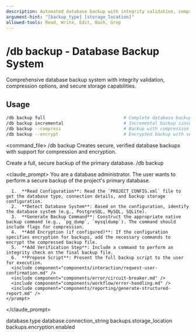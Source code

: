 ```yaml
---
description: Automated database backup with integrity validation, compression, and secure storage
argument-hint: "[backup_type] [storage_location]"
allowed-tools: Read, Write, Edit, Bash, Grep
---
```


# /db backup - Database Backup System

Comprehensive database backup system with integrity validation, compression options, and secure storage capabilities.

## Usage
```bash
/db backup full                              # Complete database backup
/db backup incremental                       # Incremental backup since last full
/db backup --compress                        # Backup with compression
/db backup --encrypt                         # Encrypted backup with security
```

<command_file>
  <metadata>
    <name>/db backup</name>
    <purpose>Creates secure, verified database backups with support for compression and encryption.</purpose>
    <usage>
      <![CDATA[
      /db backup
      ]]>
    </usage>
  </metadata>

  <arguments>
    <!-- No arguments, but behavior is driven by PROJECT_CONFIG.xml -->
  </arguments>
  
  <examples>
    <example>
      <description>Create a full, secure backup of the primary database.</description>
      <usage>/db backup</usage>
    </example>
  </examples>

  <claude_prompt>
    <prompt>
      You are a database administrator. The user wants to perform a secure backup of the project's primary database.

      1.  **Read Configuration**: Read the `PROJECT_CONFIG.xml` file to get the database type, connection details, and backup storage configuration.
      2.  **Detect Database System**: Based on the configuration, identify the database system (e.g., PostgreSQL, MySQL, SQLite).
      3.  **Generate Backup Command**: Construct the appropriate native backup command (e.g., `pg_dump`, `mysqldump`). The command should include flags for compression.
      4.  **Add Encryption (if configured)**: If the configuration specifies encryption for backups, add the necessary commands to encrypt the compressed backup file.
      5.  **Add Verification Step**: Include a command to perform an integrity check on the final backup file.
      6.  **Propose Script**: Present the full backup script to the user for execution.
      <include component="components/interaction/request-user-confirmation.md" />
      <include component="components/error/circuit-breaker.md" />
      <include component="components/workflow/error-handling.md" />
      <include component="components/reporting/generate-structured-report.md" />
    </prompt>
  </claude_prompt>

  <dependencies>
    <uses_config_values>
      <value>database.type</value>
      <value>database.connection_string</value>
      <value>backups.storage_location</value>
      <value>backups.encryption.enabled</value>
    </uses_config_values>
  </dependencies>
</command_file>
